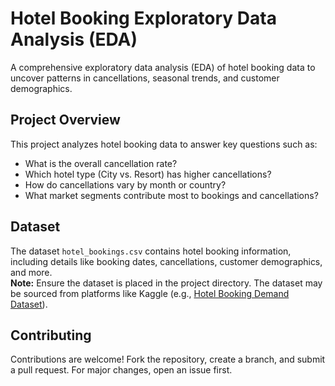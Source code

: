 # Hotel Booking Exploratory Data Analysis (EDA)

A comprehensive exploratory data analysis (EDA) of hotel booking data to uncover patterns in cancellations, seasonal trends, and customer demographics.

## Project Overview
This project analyzes hotel booking data to answer key questions such as:
- What is the overall cancellation rate?
- Which hotel type (City vs. Resort) has higher cancellations?
- How do cancellations vary by month or country?
- What market segments contribute most to bookings and cancellations?

## Dataset
The dataset `hotel_bookings.csv` contains hotel booking information, including details like booking dates, cancellations, customer demographics, and more.  
**Note:** Ensure the dataset is placed in the project directory. The dataset may be sourced from platforms like Kaggle (e.g., [Hotel Booking Demand Dataset](https://www.kaggle.com/datasets/jessemostipak/hotel-booking-demand)).

## Contributing
Contributions are welcome! Fork the repository, create a branch, and submit a pull request. For major changes, open an issue first.
